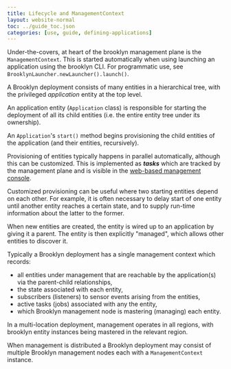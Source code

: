 ```yaml
---
title: Lifecycle and ManagementContext
layout: website-normal
toc: ../guide_toc.json
categories: [use, guide, defining-applications]
---
```


Under-the-covers, at heart of the brooklyn management plane is the ``ManagementContext``. 
This is started automatically when using launching an application using the brooklyn CLI. For programmatic use, see 
``BrooklynLauncher.newLauncher().launch()``.

A Brooklyn deployment consists of many entities in a hierarchical tree, with the privileged *application* entity at the top level.

An application entity (``Application`` class) is responsible for starting the deployment of all its child entities (i.e. the entire entity tree under its ownership).

An ``Application``'s ``start()`` method begins provisioning the child entities of the application (and their entities, recursively). 

Provisioning of entities typically happens in parallel automatically,
although this can be customized. This is implemented as ***tasks*** which are tracked by the management plane and is visible in the [web-based management console]({{site.path.guide}}/use/guide/management/index.html#console).

Customized provisioning can be useful where two starting entities depend on each other. For example, it is often necessary to delay start of one entity until another entity reaches a certain state, and to supply run-time information about the latter to the former.

<!-- TODO ambiguous language; need a better description of the "manage" lifecycle -->
When new entities are created, the entity is wired up to an application by giving it a parent. The entity is then explicitly "managed", which allows other entities to discover it.

Typically a Brooklyn deployment has a single management context which records:

*   all entities under management that are reachable by the application(s) via the parent-child relationships,
*	the state associated with each entity,
*	subscribers (listeners) to sensor events arising from the entities,
*	active tasks (jobs) associated with any the entity,
*	which Brooklyn management node is mastering (managing) each entity.

<!-- TODO Distributed brooklyn not yet supported; needs clarification in docs -->

In a multi-location deployment, management operates in all regions, with brooklyn entity instances being mastered in the relevant region.

When management is distributed a Brooklyn deployment may consist of multiple Brooklyn management nodes each with a ``ManagementContext`` instance.

<!-- TODO - Clarify the following statements.
The management context entity forms part of the management plane. 
The management plane is responsible for the distribution of the ``Entity`` instances across multiple machines and multiple locations, 
tracking the transfer of events (subscriptions) between ``Entity`` instances, and the execution of tasks (often initiated by management policies).
-->
